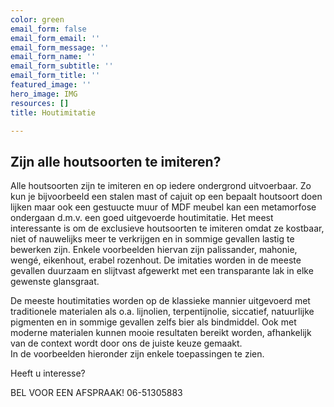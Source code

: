 ```yaml
---
color: green
email_form: false
email_form_email: ''
email_form_message: ''
email_form_name: ''
email_form_subtitle: ''
email_form_title: ''
featured_image: ''
hero_image: IMG
resources: []
title: Houtimitatie

---
```


## Zijn alle houtsoorten te imiteren?

Alle houtsoorten zijn te imiteren en op iedere ondergrond uitvoerbaar. Zo kun je bijvoorbeeld een stalen mast of cajuit op een bepaalt houtsoort doen lijken maar ook een gestuucte muur of MDF meubel kan een metamorfose ondergaan d.m.v. een goed uitgevoerde houtimitatie.
Het meest interessante is om de exclusieve houtsoorten te imiteren omdat ze kostbaar, niet of nauwelijks meer te verkrijgen en in sommige gevallen lastig te bewerken zijn. 
Enkele voorbeelden hiervan zijn palissander, mahonie, wengé, eikenhout, erabel rozenhout.
De imitaties worden in de meeste gevallen duurzaam en slijtvast afgewerkt met een transparante lak in elke gewenste glansgraat.

De meeste houtimitaties worden op de klassieke mannier uitgevoerd met traditionele materialen als o.a. lijnolien, terpentijnolie, siccatief, natuurlijke pigmenten en in sommige gevallen zelfs bier als bindmiddel.
Ook met moderne materialen kunnen mooie resultaten bereikt worden, afhankelijk van de context wordt door ons de juiste keuze gemaakt.               
In de voorbeelden hieronder zijn enkele toepassingen te zien.

Heeft u interesse?

BEL VOOR EEN AFSPRAAK! 06-51305883

